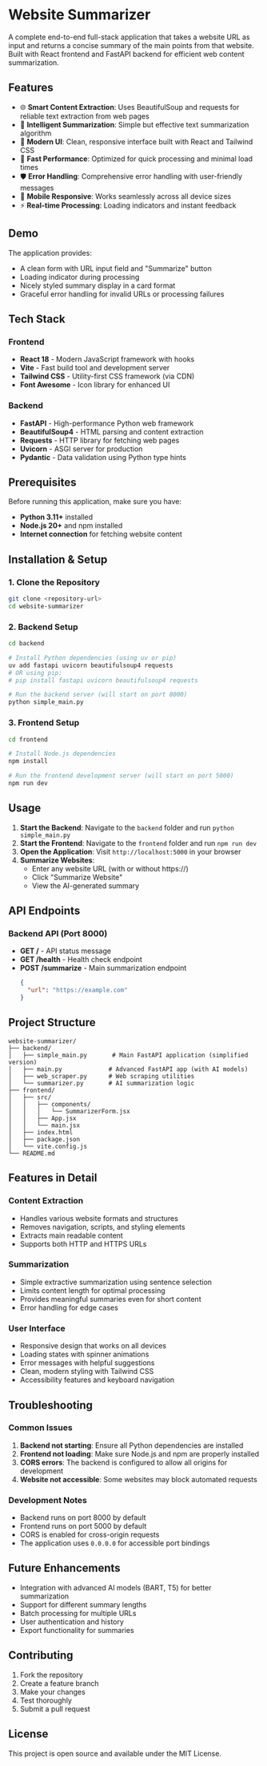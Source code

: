 # Website Summarizer

A complete end-to-end full-stack application that takes a website URL as input and returns a concise summary of the main points from that website. Built with React frontend and FastAPI backend for efficient web content summarization.

## Features

- 🌐 **Smart Content Extraction**: Uses BeautifulSoup and requests for reliable text extraction from web pages
- 📝 **Intelligent Summarization**: Simple but effective text summarization algorithm
- 🎨 **Modern UI**: Clean, responsive interface built with React and Tailwind CSS
- 🚀 **Fast Performance**: Optimized for quick processing and minimal load times
- 🛡️ **Error Handling**: Comprehensive error handling with user-friendly messages
- 📱 **Mobile Responsive**: Works seamlessly across all device sizes
- ⚡ **Real-time Processing**: Loading indicators and instant feedback

## Demo

The application provides:
- A clean form with URL input field and "Summarize" button
- Loading indicator during processing
- Nicely styled summary display in a card format
- Graceful error handling for invalid URLs or processing failures

## Tech Stack

### Frontend
- **React 18** - Modern JavaScript framework with hooks
- **Vite** - Fast build tool and development server
- **Tailwind CSS** - Utility-first CSS framework (via CDN)
- **Font Awesome** - Icon library for enhanced UI

### Backend
- **FastAPI** - High-performance Python web framework
- **BeautifulSoup4** - HTML parsing and content extraction
- **Requests** - HTTP library for fetching web pages
- **Uvicorn** - ASGI server for production
- **Pydantic** - Data validation using Python type hints

## Prerequisites

Before running this application, make sure you have:

- **Python 3.11+** installed
- **Node.js 20+** and npm installed
- **Internet connection** for fetching website content

## Installation & Setup

### 1. Clone the Repository
```bash
git clone <repository-url>
cd website-summarizer
```

### 2. Backend Setup
```bash
cd backend

# Install Python dependencies (using uv or pip)
uv add fastapi uvicorn beautifulsoup4 requests
# OR using pip:
# pip install fastapi uvicorn beautifulsoup4 requests

# Run the backend server (will start on port 8000)
python simple_main.py
```

### 3. Frontend Setup
```bash
cd frontend

# Install Node.js dependencies
npm install

# Run the frontend development server (will start on port 5000)
npm run dev
```

## Usage

1. **Start the Backend**: Navigate to the `backend` folder and run `python simple_main.py`
2. **Start the Frontend**: Navigate to the `frontend` folder and run `npm run dev`
3. **Open the Application**: Visit `http://localhost:5000` in your browser
4. **Summarize Websites**: 
   - Enter any website URL (with or without https://)
   - Click "Summarize Website"
   - View the AI-generated summary

## API Endpoints

### Backend API (Port 8000)

- **GET /** - API status message
- **GET /health** - Health check endpoint
- **POST /summarize** - Main summarization endpoint
  ```json
  {
    "url": "https://example.com"
  }
  ```

## Project Structure

```
website-summarizer/
├── backend/
│   ├── simple_main.py       # Main FastAPI application (simplified version)
│   ├── main.py             # Advanced FastAPI app (with AI models)
│   ├── web_scraper.py      # Web scraping utilities
│   └── summarizer.py       # AI summarization logic
├── frontend/
│   ├── src/
│   │   ├── components/
│   │   │   └── SummarizerForm.jsx
│   │   ├── App.jsx
│   │   └── main.jsx
│   ├── index.html
│   ├── package.json
│   └── vite.config.js
└── README.md
```

## Features in Detail

### Content Extraction
- Handles various website formats and structures
- Removes navigation, scripts, and styling elements
- Extracts main readable content
- Supports both HTTP and HTTPS URLs

### Summarization
- Simple extractive summarization using sentence selection
- Limits content length for optimal processing
- Provides meaningful summaries even for short content
- Error handling for edge cases

### User Interface
- Responsive design that works on all devices
- Loading states with spinner animations
- Error messages with helpful suggestions
- Clean, modern styling with Tailwind CSS
- Accessibility features and keyboard navigation

## Troubleshooting

### Common Issues

1. **Backend not starting**: Ensure all Python dependencies are installed
2. **Frontend not loading**: Make sure Node.js and npm are properly installed
3. **CORS errors**: The backend is configured to allow all origins for development
4. **Website not accessible**: Some websites may block automated requests

### Development Notes

- Backend runs on port 8000 by default
- Frontend runs on port 5000 by default  
- CORS is enabled for cross-origin requests
- The application uses `0.0.0.0` for accessible port bindings

## Future Enhancements

- Integration with advanced AI models (BART, T5) for better summarization
- Support for different summary lengths
- Batch processing for multiple URLs
- User authentication and history
- Export functionality for summaries

## Contributing

1. Fork the repository
2. Create a feature branch
3. Make your changes
4. Test thoroughly
5. Submit a pull request

## License

This project is open source and available under the MIT License.
